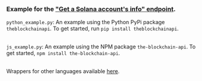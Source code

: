 ### Example for the <a href="https://docs.theblockchainapi.com/#tag/Solana-Account/paths/~1solana~1account~1{network}~1{public_key}/get">"Get a Solana account's info" endpoint</a>.

`python_example.py`: An example using the Python PyPi package `theblockchainapi`. To get started, run `pip install theblockchainapi`.<br/><br/>

`js_example.py`: An example using the NPM package `the-blockchain-api`. To get started, `npm install the-blockchain-api`.<br/><br/>

Wrappers for other languages available <a href="https://github.com/BL0CK-X/theblockchainapi-wrappers">here</a>.